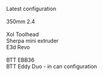Latest configuration<br>
<br>
350mm 2.4<br>
<br>
Xol Toolhead<br>
Sherpa mini extruder<br>
E3d Revo <br>
<br>
BTT EBB36<br>
BTT Eddy Duo - in can configuration<br>
